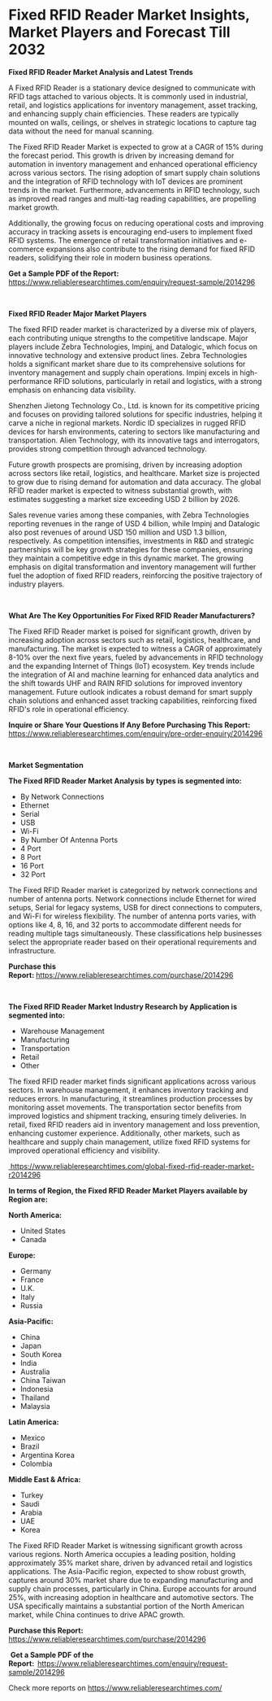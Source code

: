 <p><h1>Fixed RFID Reader Market Insights, Market Players and Forecast Till 2032</h1></p><p><strong>Fixed RFID Reader Market Analysis and Latest Trends</strong></p>
<p><p>A Fixed RFID Reader is a stationary device designed to communicate with RFID tags attached to various objects. It is commonly used in industrial, retail, and logistics applications for inventory management, asset tracking, and enhancing supply chain efficiencies. These readers are typically mounted on walls, ceilings, or shelves in strategic locations to capture tag data without the need for manual scanning.</p><p>The Fixed RFID Reader Market is expected to grow at a CAGR of 15% during the forecast period. This growth is driven by increasing demand for automation in inventory management and enhanced operational efficiency across various sectors. The rising adoption of smart supply chain solutions and the integration of RFID technology with IoT devices are prominent trends in the market. Furthermore, advancements in RFID technology, such as improved read ranges and multi-tag reading capabilities, are propelling market growth. </p><p>Additionally, the growing focus on reducing operational costs and improving accuracy in tracking assets is encouraging end-users to implement fixed RFID systems. The emergence of retail transformation initiatives and e-commerce expansions also contribute to the rising demand for fixed RFID readers, solidifying their role in modern business operations.</p></p>
<p><strong>Get a Sample PDF of the Report:&nbsp;</strong> <a href="https://www.reliableresearchtimes.com/enquiry/request-sample/2014296?utm_campaign=2009&utm_medium=2&utm_source=Github&utm_content=ia&utm_term=29032025&utm_id=fixed-rfid-reader">https://www.reliableresearchtimes.com/enquiry/request-sample/2014296</a></p>
<p>&nbsp;</p>
<p><strong>Fixed RFID Reader Major Market Players</strong></p>
<p><p>The fixed RFID reader market is characterized by a diverse mix of players, each contributing unique strengths to the competitive landscape. Major players include Zebra Technologies, Impinj, and Datalogic, which focus on innovative technology and extensive product lines. Zebra Technologies holds a significant market share due to its comprehensive solutions for inventory management and supply chain operations. Impinj excels in high-performance RFID solutions, particularly in retail and logistics, with a strong emphasis on enhancing data visibility.</p><p>Shenzhen Jietong Technology Co., Ltd. is known for its competitive pricing and focuses on providing tailored solutions for specific industries, helping it carve a niche in regional markets. Nordic ID specializes in rugged RFID devices for harsh environments, catering to sectors like manufacturing and transportation. Alien Technology, with its innovative tags and interrogators, provides strong competition through advanced technology.</p><p>Future growth prospects are promising, driven by increasing adoption across sectors like retail, logistics, and healthcare. Market size is projected to grow due to rising demand for automation and data accuracy. The global RFID reader market is expected to witness substantial growth, with estimates suggesting a market size exceeding USD 2 billion by 2026.</p><p>Sales revenue varies among these companies, with Zebra Technologies reporting revenues in the range of USD 4 billion, while Impinj and Datalogic also post revenues of around USD 150 million and USD 1.3 billion, respectively. As competition intensifies, investments in R&D and strategic partnerships will be key growth strategies for these companies, ensuring they maintain a competitive edge in this dynamic market. The growing emphasis on digital transformation and inventory management will further fuel the adoption of fixed RFID readers, reinforcing the positive trajectory of industry players.</p></p>
<p>&nbsp;</p>
<p><strong>What Are The Key Opportunities For Fixed RFID Reader Manufacturers?</strong></p>
<p><p>The Fixed RFID Reader market is poised for significant growth, driven by increasing adoption across sectors such as retail, logistics, healthcare, and manufacturing. The market is expected to witness a CAGR of approximately 8-10% over the next five years, fueled by advancements in RFID technology and the expanding Internet of Things (IoT) ecosystem. Key trends include the integration of AI and machine learning for enhanced data analytics and the shift towards UHF and RAIN RFID solutions for improved inventory management. Future outlook indicates a robust demand for smart supply chain solutions and enhanced asset tracking capabilities, reinforcing fixed RFID's role in operational efficiency.</p></p>
<p><strong>Inquire or Share Your Questions If Any Before Purchasing This Report:</strong> <a href="https://www.reliableresearchtimes.com/enquiry/pre-order-enquiry/2014296?utm_campaign=2009&utm_medium=2&utm_source=Github&utm_content=ia&utm_term=29032025&utm_id=fixed-rfid-reader">https://www.reliableresearchtimes.com/enquiry/pre-order-enquiry/2014296</a></p>
<p>&nbsp;</p>
<p><strong>Market Segmentation</strong></p>
<p><strong>The Fixed RFID Reader Market Analysis by types is segmented into:</strong></p>
<p><ul><li>By Network Connections</li><li>Ethernet</li><li>Serial</li><li>USB</li><li>Wi-Fi</li><li>By Number Of Antenna Ports</li><li>4 Port</li><li>8 Port</li><li>16 Port</li><li>32 Port</li></ul></p>
<p><p>The Fixed RFID Reader market is categorized by network connections and number of antenna ports. Network connections include Ethernet for wired setups, Serial for legacy systems, USB for direct connections to computers, and Wi-Fi for wireless flexibility. The number of antenna ports varies, with options like 4, 8, 16, and 32 ports to accommodate different needs for reading multiple tags simultaneously. These classifications help businesses select the appropriate reader based on their operational requirements and infrastructure.</p></p>
<p><strong>Purchase this Report:&nbsp;</strong><a href="https://www.reliableresearchtimes.com/purchase/2014296?utm_campaign=2009&utm_medium=2&utm_source=Github&utm_content=ia&utm_term=29032025&utm_id=fixed-rfid-reader">https://www.reliableresearchtimes.com/purchase/2014296</a></p>
<p>&nbsp;</p>
<p><strong>The Fixed RFID Reader Market Industry Research by Application is segmented into:</strong></p>
<p><ul><li>Warehouse Management</li><li>Manufacturing</li><li>Transportation</li><li>Retail</li><li>Other</li></ul></p>
<p><p>The fixed RFID reader market finds significant applications across various sectors. In warehouse management, it enhances inventory tracking and reduces errors. In manufacturing, it streamlines production processes by monitoring asset movements. The transportation sector benefits from improved logistics and shipment tracking, ensuring timely deliveries. In retail, fixed RFID readers aid in inventory management and loss prevention, enhancing customer experience. Additionally, other markets, such as healthcare and supply chain management, utilize fixed RFID systems for improved operational efficiency and visibility.</p></p>
<p><a href="https://www.reliableresearchtimes.com/global-fixed-rfid-reader-market-r2014296?utm_campaign=2009&utm_medium=2&utm_source=Github&utm_content=ia&utm_term=29032025&utm_id=fixed-rfid-reader">&nbsp;https://www.reliableresearchtimes.com/global-fixed-rfid-reader-market-r2014296</a></p>
<p><strong>In terms of Region, the Fixed RFID Reader Market Players available by Region are:</strong></p>
<p>
    <p> <strong> North America: </strong>
        <ul>
            <li>United States</li>
            <li>Canada</li>
        </ul>
        </p> 
    <p> <strong> Europe: </strong>
        <ul>
            <li>Germany</li>
            <li>France</li>
            <li>U.K.</li>
            <li>Italy</li>
            <li>Russia</li>
        </ul>
        </p> 
    <p> <strong> Asia-Pacific: </strong>
        <ul>
            <li>China</li>
            <li>Japan</li>
            <li>South Korea</li>
            <li>India</li>
            <li>Australia</li>
            <li>China Taiwan</li>
            <li>Indonesia</li>
            <li>Thailand</li>
            <li>Malaysia</li>
        </ul>
        </p> 
    <p> <strong> Latin America: </strong>
        <ul>
            <li>Mexico</li>
            <li>Brazil</li>
            <li>Argentina Korea</li>
            <li>Colombia</li>
        </ul>
        </p> 
    <p> <strong> Middle East & Africa: </strong>
        <ul>
            <li>Turkey</li>
            <li>Saudi</li>
            <li>Arabia</li>
            <li>UAE</li>
            <li>Korea</li>
        </ul>
    </p>
    </p>
<p><p>The Fixed RFID Reader Market is witnessing significant growth across various regions. North America occupies a leading position, holding approximately 35% market share, driven by advanced retail and logistics applications. The Asia-Pacific region, expected to show robust growth, captures around 30% market share due to expanding manufacturing and supply chain processes, particularly in China. Europe accounts for around 25%, with increasing adoption in healthcare and automotive sectors. The USA specifically maintains a substantial portion of the North American market, while China continues to drive APAC growth.</p></p>
<p><strong>Purchase this Report: </strong><a href="https://www.reliableresearchtimes.com/purchase/2014296?utm_campaign=2009&utm_medium=2&utm_source=Github&utm_content=ia&utm_term=29032025&utm_id=fixed-rfid-reader">https://www.reliableresearchtimes.com/purchase/2014296</a></p>
<p>&nbsp;<strong>Get a Sample PDF of the Report:&nbsp;&nbsp;</strong><a href="https://www.reliableresearchtimes.com/enquiry/request-sample/2014296?utm_campaign=2009&utm_medium=2&utm_source=Github&utm_content=ia&utm_term=29032025&utm_id=fixed-rfid-reader">https://www.reliableresearchtimes.com/enquiry/request-sample/2014296</a></p>
<p><strong></strong></p>
<p>Check more reports on <a href="https://www.reliableresearchtimes.com/?utm_campaign=2009&utm_medium=2&utm_source=Github&utm_content=ia&utm_term=29032025&utm_id=fixed-rfid-reader">https://www.reliableresearchtimes.com/</a></p>